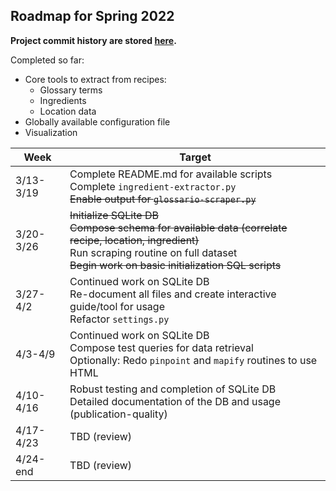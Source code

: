 Roadmap for Spring 2022
----
**Project commit history are stored [here](https://github.com/Jerrybibo/ricette-italiana-scraper/commits/master).**

Completed so far:
* Core tools to extract from recipes:
  * Glossary terms
  * Ingredients
  * Location data
* Globally available configuration file
* Visualization

| Week      | Target                                                                                                                                                                                                                           |
|-----------|----------------------------------------------------------------------------------------------------------------------------------------------------------------------------------------------------------------------------------|
| 3/13-3/19 | Complete README.md for available scripts<br/>Complete `ingredient-extractor.py`<br/><del>Enable output for `glossario-scraper.py`</del>                                                                                          |
| 3/20-3/26 | <del>Initialize SQLite DB</del><br/><del>Compose schema for available data (correlate recipe, location, ingredient)</del><br/>Run scraping routine on full dataset<br/><del>Begin work on basic initialization SQL scripts</del> |
| 3/27-4/2  | Continued work on SQLite DB<br/>Re-document all files and create interactive guide/tool for usage<br/>Refactor `settings.py`                                                                                                     |
| 4/3-4/9   | Continued work on SQLite DB<br/>Compose test queries for data retrieval<br/>Optionally: Redo `pinpoint` and `mapify` routines to use HTML                                                                                        |
| 4/10-4/16 | Robust testing and completion of SQLite DB<br/>Detailed documentation of the DB and usage (publication-quality)                                                                                                                  |
| 4/17-4/23 | TBD (review)                                                                                                                                                                                                                     |
| 4/24-end  | TBD (review)                                                                                                                                                                                                                     |
